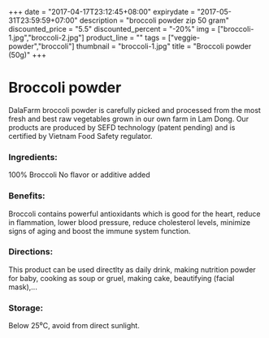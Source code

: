 +++
date = "2017-04-17T23:12:45+08:00"
expirydate = "2017-05-31T23:59:59+07:00"
description = "broccoli powder zip 50 gram"
discounted_price = "5.5"
discounted_percent = "-20%"
img = ["broccoli-1.jpg","broccoli-2.jpg"]
product_line = ""
tags = ["veggie-powder","broccoli"]
thumbnail = "broccoli-1.jpg"
title = "Broccoli powder (50g)"
+++

# Broccoli powder

DalaFarm broccoli powder is carefully picked and processed from the most fresh and best raw vegetables 
grown in our own farm in Lam Dong. Our products are produced by SEFD technology (patent pending) and 
is certified by Vietnam Food Safety regulator.


### Ingredients: 
100% Broccoli
No flavor or additive added

### Benefits: 
Broccoli contains powerful antioxidants 
which is good for the heart, reduce in
flammation, lower blood pressure, 
reduce cholesterol levels, minimize 
signs of aging and boost the immune 
system function. 

### Directions:  
This product can be used directlty as 
daily drink, making nutrition powder 
for baby, cooking as soup or gruel, 
making cake, beautifying (facial mask),...

### Storage: 
Below 25⁰C, avoid from direct sunlight.

